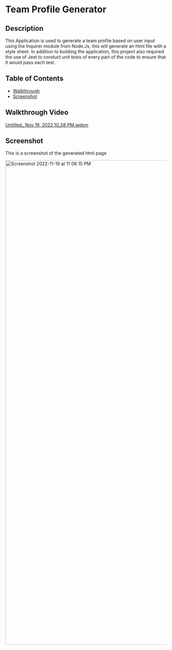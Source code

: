 # Team Profile Generator

## Description
This Application is used to generate a team profile based on user input using the Inquirer module from Node.Js, this will generate an html file with a style sheet. In addition to building the application, this project also required the use of Jest to conduct unit tests of every part of the code to ensure that it would pass each test.

## Table of Contents 
* [Walkthrough](#Walkthrough)
* [Screenshot](#Screenshot)

## Walkthrough Video
[Untitled_ Nov 19, 2022 10_58 PM.webm](https://user-images.githubusercontent.com/103050228/202884857-e7c7741b-8447-49fb-ac0b-a3bd7bbc22bf.webm)

## Screenshot 
This is a screenshot of the generated html page

<img width="1512" alt="Screenshot 2022-11-19 at 11 06 15 PM" src="https://user-images.githubusercontent.com/103050228/202884923-b7c6028a-9227-4d28-a350-69d4386f73ac.png">
